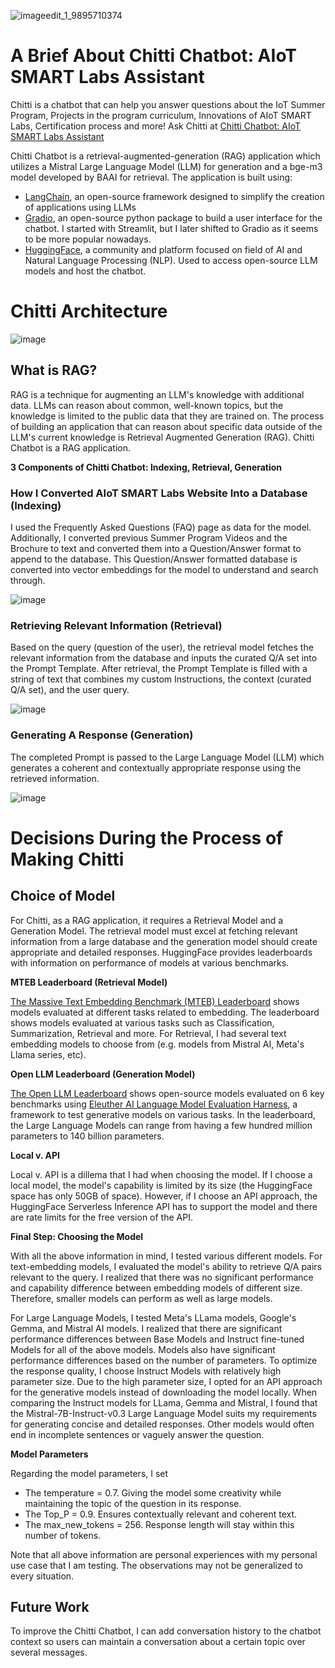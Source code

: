 ![imageedit_1_9895710374](https://github.com/rishisim/Chitti-Chatbot/assets/86998121/d51afa78-3f48-4b02-a202-39807470f54d)

# A Brief About Chitti Chatbot: AIoT SMART Labs Assistant
Chitti is a chatbot that can help you answer questions about the IoT Summer Program, Projects in the program curriculum, Innovations of AIoT SMART Labs, Certification process and more! Ask Chitti at [Chitti Chatbot: AIoT SMART Labs Assistant](https://www.aiotsmartlabs.com/innovations/chitti-chatbot)

Chitti Chatbot is a retrieval-augmented-generation (RAG) application which utilizes a Mistral Large Language Model (LLM) for generation and a bge-m3 model developed by BAAI for retrieval. The application is built using:
- [LangChain](https://www.langchain.com/langchain), an open-source framework designed to simplify the creation of applications using LLMs
- [Gradio](https://www.gradio.app/), an open-source python package to build a user interface for the chatbot. I started with Streamlit, but I later shifted to Gradio as it seems to be more popular nowadays.
- [HuggingFace](https://huggingface.co/), a community and platform focused on field of AI and Natural Language Processing (NLP). Used to access open-source LLM models and host the chatbot.


# Chitti Architecture
![image](https://github.com/rishisim/Chitti-Chatbot/assets/86998121/42adb6a6-9523-45ee-b2f2-ff747f8a8e28)

## What is RAG?
RAG is a technique for augmenting an LLM's knowledge with additional data. LLMs can reason about common, well-known topics, but the knowledge is limited to the public data that they are trained on. The process of building an application that can reason about specific data outside of the LLM's current knowledge is Retrieval Augmented Generation (RAG). Chitti Chatbot is a RAG application.

**3 Components of Chitti Chatbot: Indexing, Retrieval, Generation**

### How I Converted AIoT SMART Labs Website Into a Database (Indexing)
I used the Frequently Asked Questions (FAQ) page as data for the model. Additionally, I converted previous Summer Program Videos and the Brochure to text and converted them into a Question/Answer format to append to the database. This Question/Answer formatted database is converted into vector embeddings for the model to understand and search through.

![image](https://github.com/rishisim/Chitti-Chatbot/assets/86998121/8ab3ead6-3ee8-415d-ac82-2e311938a4d3)

### Retrieving Relevant Information (Retrieval)
Based on the query (question of the user), the retrieval model fetches the relevant information from the database and inputs the curated Q/A set into the Prompt Template. After retrieval, the Prompt Template is filled with a string of text that combines my custom Instructions, the context (curated Q/A set), and the user query.

![image](https://github.com/rishisim/Chitti-Chatbot/assets/86998121/b16f3175-a4cb-40cb-9668-563106264df8)

### Generating A Response (Generation)
The completed Prompt is passed to the Large Language Model (LLM) which generates a coherent and contextually appropriate response using the retrieved information.

![image](https://github.com/rishisim/Chitti-Chatbot/assets/86998121/7fb315d4-aa0b-4217-8aa6-854755e58870)

# Decisions During the Process of Making Chitti
## Choice of Model
For Chitti, as a RAG application, it requires a Retrieval Model and a Generation Model. The retrieval model must excel at fetching relevant information from a large database and the generation model should create appropriate and detailed responses. HuggingFace provides leaderboards with information on performance of models at various benchmarks.

**MTEB Leaderboard (Retrieval Model)** 

[The Massive Text Embedding Benchmark (MTEB) Leaderboard](https://huggingface.co/spaces/mteb/leaderboard) shows models evaluated at different tasks related to embedding. The leaderboard shows models evaluated at various tasks such as Classification, Summarization, Retrieval and more. For Retrieval, I had several text embedding models to choose from (e.g. models from Mistral AI, Meta's Llama series, etc).

**Open LLM Leaderboard (Generation Model)**

[The Open LLM Leaderboard](https://huggingface.co/spaces/open-llm-leaderboard/open_llm_leaderboard) shows open-source models evaluated on 6 key benchmarks using [Eleuther AI Language Model Evaluation Harness](https://github.com/EleutherAI/lm-evaluation-harness), a framework to test generative models on various tasks. In the leaderboard, the Large Language Models can range from having a few hundred million parameters to 140 billion parameters.

**Local v. API**

Local v. API is a dillema that I had when choosing the model. If I choose a local model, the model's capability is limited by its size (the HuggingFace space has only 50GB of space). However, if I choose an API approach, the HuggingFace Serverless Inference API has to support the model and there are rate limits for the free version of the API. 

**Final Step: Choosing the Model**

With all the above information in mind, I tested various different models. For text-embedding models, I evaluated the model's ability to retrieve Q/A pairs relevant to the query. I realized that there was no significant performance and capability difference between embedding models of different size. Therefore, smaller models can perform as well as large models.

For Large Language Models, I tested Meta's LLama models, Google's Gemma, and Mistral AI models. I realized that there are significant performance differences between Base Models and Instruct fine-tuned Models for all of the above models. Models also have significant performance differences based on the number of parameters. To optimize the response quality, I choose Instruct Models with relatively high parameter size. Due to the high parameter size, I opted for an API approach for the generative models instead of downloading the model locally. When comparing the Instruct models for LLama, Gemma and Mistral, I found that the Mistral-7B-Instruct-v0.3 Large Language Model suits my requirements for generating concise and detailed responses. Other models would often end in incomplete sentences or vaguely answer the question.

**Model Parameters**

Regarding the model parameters, I set
- The temperature = 0.7. Giving the model some creativity while maintaining the topic of the question in its response.
- The Top_P = 0.9. Ensures contextually relevant and coherent text.
- The max_new_tokens = 256. Response length will stay within this number of tokens.

Note that all above information are personal experiences with my personal use case that I am testing. The observations may not be generalized to every situation.

## Future Work
To improve the Chitti Chatbot, I can add conversation history to the chatbot context so users can maintain a conversation about a certain topic over several messages.
